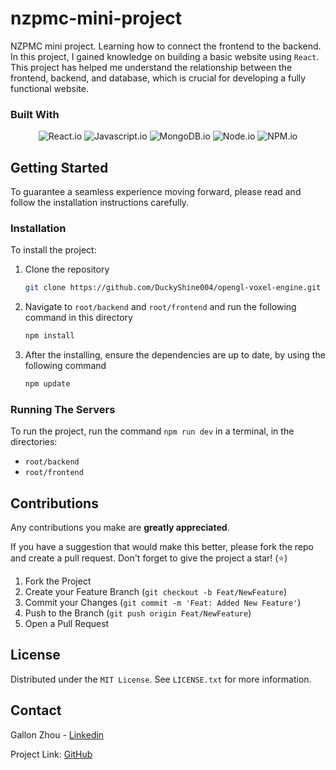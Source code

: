 # nzpmc-mini-project
NZPMC mini project. Learning how to connect the frontend to the backend. In this project, I gained knowledge on building a basic website using `React`. This project has helped me understand the relationship between the frontend, backend, and database, which is crucial for developing a fully functional website.

### Built With
<p align="center">
  <img src="https://img.shields.io/badge/react-%2320232a.svg?style=for-the-badge&logo=react&logoColor=%2361DAFB" alt="React.io"/>
  <img src="https://img.shields.io/badge/javascript-%23323330.svg?style=for-the-badge&logo=javascript&logoColor=%23F7DF1E" alt="Javascript.io"/>
  <img src="https://img.shields.io/badge/MongoDB-%234ea94b.svg?style=for-the-badge&logo=mongodb&logoColor=white" alt="MongoDB.io"/>
  <img src="https://img.shields.io/badge/node.js-6DA55F?style=for-the-badge&logo=node.js&logoColor=white" alt="Node.io"/>
  <img src="https://img.shields.io/badge/NPM-%23CB3837.svg?style=for-the-badge&logo=npm&logoColor=white" alt="NPM.io"/>
</p>

## Getting Started

To guarantee a seamless experience moving forward, please read and follow the installation instructions carefully.

### Installation

To install the project:

1. Clone the repository
   ```sh
   git clone https://github.com/DuckyShine004/opengl-voxel-engine.git
   ```
2. Navigate to `root/backend` and `root/frontend` and run the following command in this directory
   ```sh
   npm install
   ```
3. After the installing, ensure the dependencies are up to date, by using the following command
   ```sh
   npm update
   ```

### Running The Servers
To run the project, run the command `npm run dev` in a terminal, in the directories:
- `root/backend`
- `root/frontend`

## Contributions

Any contributions you make are **greatly appreciated**.

If you have a suggestion that would make this better, please fork the repo and create a pull request. Don't forget to give the project a star! (⭐)

1. Fork the Project
2. Create your Feature Branch (`git checkout -b Feat/NewFeature`)
3. Commit your Changes (`git commit -m 'Feat: Added New Feature'`)
4. Push to the Branch (`git push origin Feat/NewFeature`)
5. Open a Pull Request

## License

Distributed under the `MIT License`. See `LICENSE.txt` for more information.

## Contact

Gallon Zhou - [Linkedin](https://www.linkedin.com/in/gallon-zhou-a3739b278/)

Project Link: [GitHub](https://github.com/DuckyShine004/nzpmc-mini-project) 


